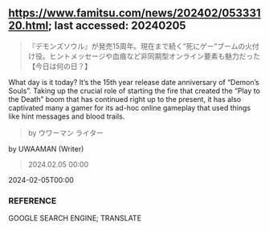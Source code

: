 ## https://www.famitsu.com/news/202402/05333120.html; last accessed: 20240205

> 『デモンズソウル』が発売15周年。現在まで続く“死にゲー”ブームの火付け役。ヒントメッセージや血痕など非同期型オンライン要素も魅力だった【今日は何の日？】

What day is it today? It’s the 15th year release date anniversary of “Demon’s Souls”. Taking up the crucial role of starting the fire that created the “Play to the Death” boom that has continued right up to the present, it has also captivated many a gamer for its ad-hoc online gameplay that used things like hint messages and blood trails.

> by ウワーマン ライター

by UWAAMAN (Writer)

> 2024.02.05 00:00

2024-02-05T00:00

### REFERENCE

GOOGLE SEARCH ENGINE; TRANSLATE
